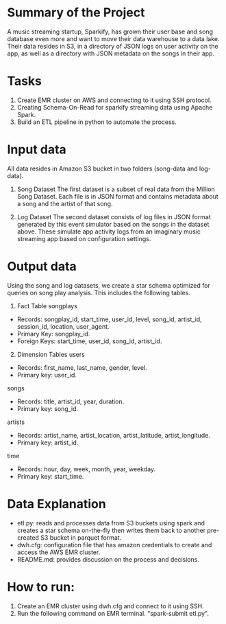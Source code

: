 # Summary of the Project
A music streaming startup, Sparkify, has grown their user base and song database even more and want to move their data warehouse to a data lake. Their data resides in S3, in a directory of JSON logs on user activity on the app, as well as a directory with JSON metadata on the songs in their app.

# Tasks
1. Create EMR cluster on AWS and connecting to it using SSH protocol.
2. Creating Schema-On-Read for sparkify streaming data using Apache Spark.
2. Build an ETL pipeline in python to automate the process.

# Input data
All data resides in Amazon S3 bucket in two folders (song-data and log-data).

1. Song Dataset
The first dataset is a subset of real data from the Million Song Dataset. Each file is in JSON format and contains metadata about a song and the artist of that song.

2. Log Dataset
The second dataset consists of log files in JSON format generated by this event simulator based on the songs in the dataset above. These simulate app activity logs from an imaginary music streaming app based on configuration settings.

# Output data
Using the song and log datasets, we create a star schema optimized for queries on song play analysis. This includes the following tables.

1. Fact Table
songplays
- Records: songplay_id, start_time, user_id, level, song_id, artist_id, session_id, location, user_agent.
- Primary Key: songplay_id.
- Foreign Keys: start_time, user_id, song_id, artist_id.

2. Dimension Tables
users
* Records: first_name, last_name, gender, level.
* Primary key: user_id.

songs
* Records: title, artist_id, year, duration.
* Primary key: song_id.

artists
* Records: artist_name, artist_location, artist_latitude, artist_longitude.
* Primary key: artist_id.

time
* Records: hour, day, week, month, year, weekday.
* Primary key: start_time. 

# Data Explanation
* etl.py: reads and processes data from S3 buckets using spark and creates a star schema on-the-fly then writes them back to another pre-created S3 bucket in parquet format.
* dwh.cfg: configuration file that has amazon credentials to create and access the AWS EMR cluster.
* README.md: provides discussion on the process and decisions.

# How to run:
1. Create an EMR cluster using dwh.cfg and connect to it using SSH.
2. Run the following command on EMR terminal. 
    "spark-submit etl.py". 
